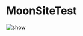 # MoonSiteTest

![show](https://user-images.githubusercontent.com/44566371/67641562-6373ca00-f90b-11e9-861a-fa1051c17335.gif)
